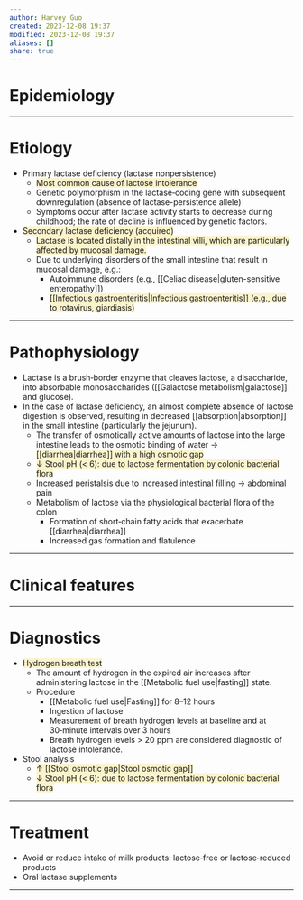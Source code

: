 ```yaml
---
author: Harvey Guo
created: 2023-12-08 19:37
modified: 2023-12-08 19:37
aliases: []
share: true
---
```

# Epidemiology


---
# Etiology
- Primary lactase deficiency (lactase nonpersistence)
	- <span style="background:rgba(240, 200, 0, 0.2)">Most common cause of lactose intolerance</span>
	- Genetic polymorphism in the lactase‑coding gene with subsequent downregulation (absence of lactase-persistence allele)
	- Symptoms occur after lactase activity starts to decrease during childhood; the rate of decline is influenced by genetic factors. 
- <span style="background:rgba(240, 200, 0, 0.2)">Secondary lactase deficiency (acquired)</span>
	- <span style="background:rgba(240, 200, 0, 0.2)">Lactase is located distally in the intestinal villi, which are particularly affected by mucosal damage.</span>
	- Due to underlying disorders of the small intestine that result in mucosal damage, e.g.: 
		- Autoimmune disorders (e.g., [[Celiac disease|gluten-sensitive enteropathy]])
		- <span style="background:rgba(240, 200, 0, 0.2)">[[Infectious gastroenteritis|Infectious gastroenteritis]] (e.g., due to rotavirus, giardiasis)</span>

---
# Pathophysiology
- Lactase is a brush‑border enzyme that cleaves lactose, a disaccharide, into absorbable monosaccharides ([[Galactose metabolism|galactose]] and glucose).
- In the case of lactase deficiency, an almost complete absence of lactose digestion is observed, resulting in decreased [[absorption|absorption]] in the small intestine (particularly the jejunum).
	- The transfer of osmotically active amounts of lactose into the large intestine leads to the osmotic binding of water → <span style="background:rgba(240, 200, 0, 0.2)">[[diarrhea|diarrhea]] with a high osmotic gap</span>
	- <span style="background:rgba(240, 200, 0, 0.2)">↓ Stool pH (&lt; 6): due to lactose fermentation by colonic bacterial flora</span>
	- Increased peristalsis due to increased intestinal filling → abdominal pain
	- Metabolism of lactose via the physiological bacterial flora of the colon
		- Formation of short‑chain fatty acids that exacerbate [[diarrhea|diarrhea]]
		- Increased gas formation and flatulence

---
# Clinical features


---
# Diagnostics
- <span style="background:rgba(240, 200, 0, 0.2)">Hydrogen breath test</span>
	- The amount of hydrogen in the expired air increases after administering lactose in the [[Metabolic fuel use|fasting]] state. 
	- Procedure
		- [[Metabolic fuel use|Fasting]] for 8–12 hours
		- Ingestion of lactose 
		- Measurement of breath hydrogen levels at baseline and at 30‑minute intervals over 3 hours
		- Breath hydrogen levels > 20 ppm are considered diagnostic of lactose intolerance.
- Stool analysis
	- <span style="background:rgba(240, 200, 0, 0.2)">↑ [[Stool osmotic gap|Stool osmotic gap]] </span>
	- <span style="background:rgba(240, 200, 0, 0.2)">↓ Stool pH (&lt; 6): due to lactose fermentation by colonic bacterial flora</span>

---
# Treatment
- Avoid or reduce intake of milk products: lactose‑free or lactose‑reduced products
- Oral lactase supplements

---
